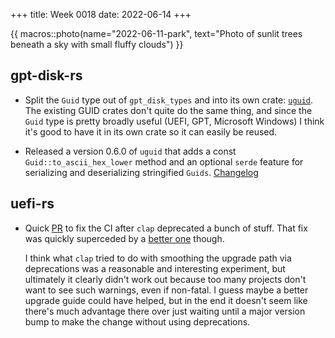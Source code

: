 +++
title: Week 0018
date: 2022-06-14
+++

{{ macros::photo(name="2022-06-11-park", text="Photo of sunlit trees beneath a sky with small fluffy clouds") }}

## gpt-disk-rs

* Split the `Guid` type out of `gpt_disk_types` and into its own crate:
  [`uguid`](https://crates.io/crates/uguid). The existing GUID crates
  don't quite do the same thing, and since the `Guid` type is pretty
  broadly useful (UEFI, GPT, Microsoft Windows) I think it's good to
  have it in its own crate so it can easily be reused.
  
* Released a version 0.6.0 of `uguid` that adds a const
  `Guid::to_ascii_hex_lower` method and an optional `serde` feature for
  serializing and deserializing stringified `Guids`.
  [Changelog](https://github.com/google/gpt-disk-rs/blob/main/uguid/CHANGELOG.md#060)

## uefi-rs

* Quick [PR](https://github.com/rust-osdev/uefi-rs/pull/444) to fix the
  CI after `clap` deprecated a bunch of stuff. That fix was quickly
  superceded by a
  [better one](https://github.com/rust-osdev/uefi-rs/pull/445) though.

  I think what `clap` tried to do with smoothing the upgrade path via
  deprecations was a reasonable and interesting experiment, but
  ultimately it clearly didn't work out because too many projects don't
  want to see such warnings, even if non-fatal. I guess maybe a better
  upgrade guide could have helped, but in the end it doesn't seem like
  there's much advantage there over just waiting until a major version
  bump to make the change without using deprecations.
